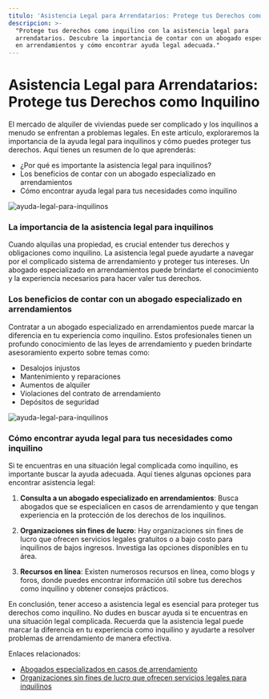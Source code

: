 ```yaml
---
titulo: 'Asistencia Legal para Arrendatarios: Protege tus Derechos como Inquilino'
descripcion: >-
  "Protege tus derechos como inquilino con la asistencia legal para
  arrendatarios. Descubre la importancia de contar con un abogado especializado
  en arrendamientos y cómo encontrar ayuda legal adecuada."
---
```


# Asistencia Legal para Arrendatarios: Protege tus Derechos como Inquilino


El mercado de alquiler de viviendas puede ser complicado y los inquilinos a menudo se enfrentan a problemas legales. En este artículo, exploraremos la importancia de la ayuda legal para inquilinos y cómo puedes proteger tus derechos. Aquí tienes un resumen de lo que aprenderás:

- ¿Por qué es importante la asistencia legal para inquilinos?
- Los beneficios de contar con un abogado especializado en arrendamientos
- Cómo encontrar ayuda legal para tus necesidades como inquilino

![ayuda-legal-para-inquilinos](./img/ayuda-legal-para-inquilinos-1.webp)

### La importancia de la asistencia legal para inquilinos

Cuando alquilas una propiedad, es crucial entender tus derechos y obligaciones como inquilino. La asistencia legal puede ayudarte a navegar por el complicado sistema de arrendamiento y proteger tus intereses. Un abogado especializado en arrendamientos puede brindarte el conocimiento y la experiencia necesarios para hacer valer tus derechos.

### Los beneficios de contar con un abogado especializado en arrendamientos

Contratar a un abogado especializado en arrendamientos puede marcar la diferencia en tu experiencia como inquilino. Estos profesionales tienen un profundo conocimiento de las leyes de arrendamiento y pueden brindarte asesoramiento experto sobre temas como:

- Desalojos injustos
- Mantenimiento y reparaciones
- Aumentos de alquiler
- Violaciones del contrato de arrendamiento
- Depósitos de seguridad

![ayuda-legal-para-inquilinos](./img/ayuda-legal-para-inquilinos-2.webp)

### Cómo encontrar ayuda legal para tus necesidades como inquilino

Si te encuentras en una situación legal complicada como inquilino, es importante buscar la ayuda adecuada. Aquí tienes algunas opciones para encontrar asistencia legal:

1. **Consulta a un abogado especializado en arrendamientos**: Busca abogados que se especialicen en casos de arrendamiento y que tengan experiencia en la protección de los derechos de los inquilinos.

2. **Organizaciones sin fines de lucro**: Hay organizaciones sin fines de lucro que ofrecen servicios legales gratuitos o a bajo costo para inquilinos de bajos ingresos. Investiga las opciones disponibles en tu área.

3. **Recursos en línea**: Existen numerosos recursos en línea, como blogs y foros, donde puedes encontrar información útil sobre tus derechos como inquilino y obtener consejos prácticos.

En conclusión, tener acceso a asistencia legal es esencial para proteger tus derechos como inquilino. No dudes en buscar ayuda si te encuentras en una situación legal complicada. Recuerda que la asistencia legal puede marcar la diferencia en tu experiencia como inquilino y ayudarte a resolver problemas de arrendamiento de manera efectiva.

Enlaces relacionados:

- [Abogados especializados en casos de arrendamiento](abogados-especialistas-en-casos-de-arrendamiento)
- [Organizaciones sin fines de lucro que ofrecen servicios legales para inquilinos](organizaciones-sin-fines-de-lucro-servicios-legales-inquilinos)
